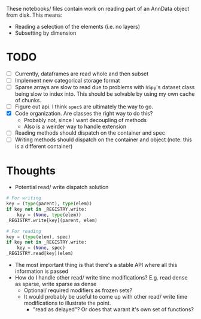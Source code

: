 These notebooks/ files contain work on reading part of an AnnData object from disk. This means:

* Reading a selection of the elements (i.e. no layers)
* Subsetting by dimension

# TODO

- [ ] Currently, dataframes are read whole and then subset
- [ ] Implement new categorical storage format
- [ ] Sparse arrays are slow to read due to problems with `h5py`'s dataset class being slow to index into. This should be solvable by using my own cache of chunks.
- [ ] Figure out api. I think `spec`s are ultimately the way to go.
- [x] Code organization. Are classes the right way to do this?
    - Probably not, since I want decoupling of methods
    - Also is a weirder way to handle extension
- [ ] Reading methods should dispatch on the container and spec
- [ ] Writing methods should dispatch on the container and object (note: this is a different container)

# Thoughts

* Potential read/ write dispatch solution

```python
# For writing
key = (type(parent), type(elem))
if key not in _REGISTRY.write:
    key = (None, type(elem))
_REGISTRY.write[key](parent, elem)

# For reading
key = (type(elem), spec)
if key not in _REGISTRY.write:
    key = (None, spec)
_REGISTRY.read[key](elem)
```

* The most important thing is that there's a stable API where all this information is passed
* How do I handle other read/ write time modifications? E.g. read dense as sparse, write sparse as dense
    * Optional/ required modifiers as frozen sets?
    * It would probably be useful to come up with other read/ write time modifications to illustrate the point.
        * "read as delayed"? Or does that warant it's own set of functions?
